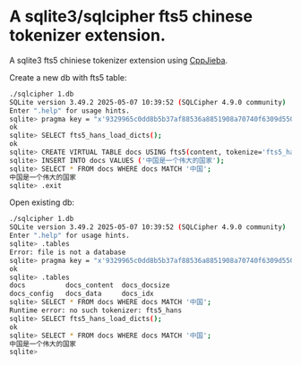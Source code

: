 
# A sqlite3/sqlcipher fts5 chinese tokenizer extension.

A sqlite3 fts5 chiniese tokenizer extension using [CppJieba](https://github.com/yanyiwu/cppjieba).

Create a new db with fts5 table:
```bash
./sqlcipher 1.db
SQLite version 3.49.2 2025-05-07 10:39:52 (SQLCipher 4.9.0 community)
Enter ".help" for usage hints.
sqlite> pragma key = "x'9329965c0dd8b5b37af88536a8851908a70740f6309d55047cbd9a6238900dbe'";
ok
sqlite> SELECT fts5_hans_load_dicts();
ok
sqlite> CREATE VIRTUAL TABLE docs USING fts5(content, tokenize='fts5_hans');
sqlite> INSERT INTO docs VALUES ('中国是一个伟大的国家');
sqlite> SELECT * FROM docs WHERE docs MATCH '中国';
中国是一个伟大的国家
sqlite> .exit
```

Open existing db:
```bash
./sqlcipher 1.db
SQLite version 3.49.2 2025-05-07 10:39:52 (SQLCipher 4.9.0 community)
Enter ".help" for usage hints.
sqlite> .tables
Error: file is not a database
sqlite> pragma key = "x'9329965c0dd8b5b37af88536a8851908a70740f6309d55047cbd9a6238900dbe'";
ok
sqlite> .tables
docs          docs_content  docs_docsize
docs_config   docs_data     docs_idx
sqlite> SELECT * FROM docs WHERE docs MATCH '中国';
Runtime error: no such tokenizer: fts5_hans
sqlite> SELECT fts5_hans_load_dicts();
ok
sqlite> SELECT * FROM docs WHERE docs MATCH '中国';
中国是一个伟大的国家
sqlite>
```
